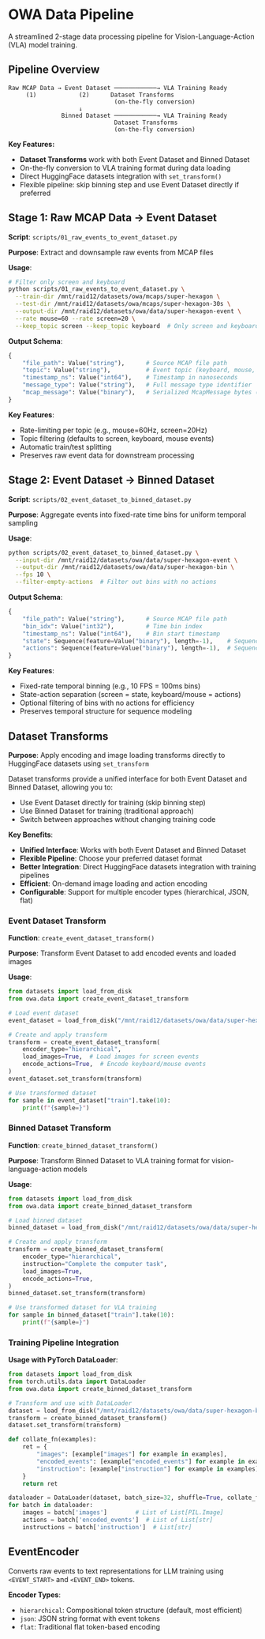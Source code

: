 # OWA Data Pipeline

A streamlined 2-stage data processing pipeline for Vision-Language-Action (VLA) model training.

## Pipeline Overview

```
Raw MCAP Data → Event Dataset ────────────→ VLA Training Ready
     (1)            (2)      Dataset Transforms
                              (on-the-fly conversion)
                    ↓
               Binned Dataset ────────────→ VLA Training Ready
                              Dataset Transforms
                              (on-the-fly conversion)
```

**Key Features:**
- **Dataset Transforms** work with both Event Dataset and Binned Dataset
- On-the-fly conversion to VLA training format during data loading
- Direct HuggingFace datasets integration with `set_transform()`
- Flexible pipeline: skip binning step and use Event Dataset directly if preferred

## Stage 1: Raw MCAP Data → Event Dataset

**Script**: `scripts/01_raw_events_to_event_dataset.py`

**Purpose**: Extract and downsample raw events from MCAP files

**Usage**:
```bash
# Filter only screen and keyboard
python scripts/01_raw_events_to_event_dataset.py \
  --train-dir /mnt/raid12/datasets/owa/mcaps/super-hexagon \
  --test-dir /mnt/raid12/datasets/owa/mcaps/super-hexagon-30s \
  --output-dir /mnt/raid12/datasets/owa/data/super-hexagon-event \
  --rate mouse=60 --rate screen=20 \
  --keep_topic screen --keep_topic keyboard  # Only screen and keyboard
```

**Output Schema**:
```python
{
    "file_path": Value("string"),      # Source MCAP file path
    "topic": Value("string"),          # Event topic (keyboard, mouse, screen)
    "timestamp_ns": Value("int64"),    # Timestamp in nanoseconds
    "message_type": Value("string"),   # Full message type identifier
    "mcap_message": Value("binary"),   # Serialized McapMessage bytes (topic/timestamp_ns/message_type duplicated for preview)
}
```

**Key Features**:
- Rate-limiting per topic (e.g., mouse=60Hz, screen=20Hz)
- Topic filtering (defaults to screen, keyboard, mouse events)
- Automatic train/test splitting
- Preserves raw event data for downstream processing

## Stage 2: Event Dataset → Binned Dataset

**Script**: `scripts/02_event_dataset_to_binned_dataset.py`

**Purpose**: Aggregate events into fixed-rate time bins for uniform temporal sampling

**Usage**:
```bash
python scripts/02_event_dataset_to_binned_dataset.py \
  --input-dir /mnt/raid12/datasets/owa/data/super-hexagon-event \
  --output-dir /mnt/raid12/datasets/owa/data/super-hexagon-bin \
  --fps 10 \
  --filter-empty-actions  # Filter out bins with no actions
```

**Output Schema**:
```python
{
    "file_path": Value("string"),      # Source MCAP file path
    "bin_idx": Value("int32"),         # Time bin index
    "timestamp_ns": Value("int64"),    # Bin start timestamp
    "state": Sequence(feature=Value("binary"), length=-1),    # Sequence of serialized McapMessage bytes (screen events)
    "actions": Sequence(feature=Value("binary"), length=-1),  # Sequence of serialized McapMessage bytes (action events)
}
```

**Key Features**:
- Fixed-rate temporal binning (e.g., 10 FPS = 100ms bins)
- State-action separation (screen = state, keyboard/mouse = actions)
- Optional filtering of bins with no actions for efficiency
- Preserves temporal structure for sequence modeling

## Dataset Transforms

**Purpose**: Apply encoding and image loading transforms directly to HuggingFace datasets using `set_transform`

Dataset transforms provide a unified interface for both Event Dataset and Binned Dataset, allowing you to:
- Use Event Dataset directly for training (skip binning step)
- Use Binned Dataset for training (traditional approach)
- Switch between approaches without changing training code

**Key Benefits**:
- **Unified Interface**: Works with both Event Dataset and Binned Dataset
- **Flexible Pipeline**: Choose your preferred dataset format
- **Better Integration**: Direct HuggingFace datasets integration with training pipelines
- **Efficient**: On-demand image loading and action encoding
- **Configurable**: Support for multiple encoder types (hierarchical, JSON, flat)

### Event Dataset Transform

**Function**: `create_event_dataset_transform()`

**Purpose**: Transform Event Dataset to add encoded events and loaded images

**Usage**:
```python
from datasets import load_from_disk
from owa.data import create_event_dataset_transform

# Load event dataset
event_dataset = load_from_disk("/mnt/raid12/datasets/owa/data/super-hexagon-event")

# Create and apply transform
transform = create_event_dataset_transform(
    encoder_type="hierarchical",
    load_images=True,  # Load images for screen events
    encode_actions=True,  # Encode keyboard/mouse events
)
event_dataset.set_transform(transform)

# Use transformed dataset
for sample in event_dataset["train"].take(10):
    print(f"{sample=}")
```

### Binned Dataset Transform

**Function**: `create_binned_dataset_transform()`

**Purpose**: Transform Binned Dataset to VLA training format for vision-language-action models

**Usage**:
```python
from datasets import load_from_disk
from owa.data import create_binned_dataset_transform

# Load binned dataset
binned_dataset = load_from_disk("/mnt/raid12/datasets/owa/data/super-hexagon-bin")

# Create and apply transform
transform = create_binned_dataset_transform(
    encoder_type="hierarchical",
    instruction="Complete the computer task",
    load_images=True,
    encode_actions=True,
)
binned_dataset.set_transform(transform)

# Use transformed dataset for VLA training
for sample in binned_dataset["train"].take(10):
    print(f"{sample=}")
```

### Training Pipeline Integration

**Usage with PyTorch DataLoader**:
```python
from datasets import load_from_disk
from torch.utils.data import DataLoader
from owa.data import create_binned_dataset_transform

# Transform and use with DataLoader
dataset = load_from_disk("/mnt/raid12/datasets/owa/data/super-hexagon-binned")["train"]
transform = create_binned_dataset_transform()
dataset.set_transform(transform)

def collate_fn(examples):
    ret = {
        "images": [example["images"] for example in examples],
        "encoded_events": [example["encoded_events"] for example in examples],
        "instruction": [example["instruction"] for example in examples],
    }
    return ret

dataloader = DataLoader(dataset, batch_size=32, shuffle=True, collate_fn=collate_fn)
for batch in dataloader:
    images = batch['images']        # List of List[PIL.Image]
    actions = batch['encoded_events']  # List of List[str]
    instructions = batch['instruction']  # List[str]
```

## EventEncoder

Converts raw events to text representations for LLM training using `<EVENT_START>` and `<EVENT_END>` tokens.

**Encoder Types**:
- `hierarchical`: Compositional token structure (default, most efficient)
- `json`: JSON string format with event tokens
- `flat`: Traditional flat token-based encoding

